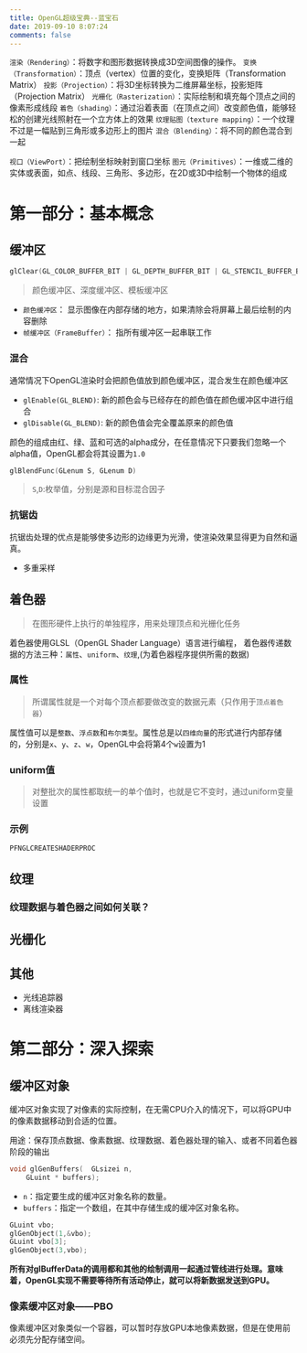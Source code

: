 ```yaml
---
title: OpenGL超级宝典--蓝宝石
date: 2019-09-10 8:07:24
comments: false
---
```


`渲染（Rendering）`：将数字和图形数据转换成3D空间图像的操作。
`变换（Transformation）`：顶点（vertex）位置的变化，变换矩阵（Transformation Matrix）
`投影（Projection）`：将3D坐标转换为二维屏幕坐标，投影矩阵（Projection Matrix）
`光栅化（Rasterization）`：实际绘制和填充每个顶点之间的像素形成线段
`着色（shading）`：通过沿着表面（在顶点之间）改变颜色值，能够轻松的创建光线照射在一个立方体上的效果
`纹理贴图（texture mapping）`：一个纹理不过是一幅贴到三角形或多边形上的图片
`混合（Blending）`：将不同的颜色混合到一起

`视口（ViewPort）`：把绘制坐标映射到窗口坐标
`图元（Primitives）`：一维或二维的实体或表面，如点、线段、三角形、多边形，在2D或3D中绘制一个物体的组成


# 第一部分：基本概念

## 缓冲区

``` C
glClear(GL_COLOR_BUFFER_BIT | GL_DEPTH_BUFFER_BIT | GL_STENCIL_BUFFER_BIT);
```
> 颜色缓冲区、深度缓冲区、模板缓冲区

- `颜色缓冲区`： 显示图像在内部存储的地方，如果清除会将屏幕上最后绘制的内容删除
- `帧缓冲区（FrameBuffer）`： 指所有缓冲区一起串联工作


### 混合

通常情况下OpenGL渲染时会把颜色值放到颜色缓冲区，混合发生在颜色缓冲区
- `glEnable(GL_BLEND)`: 新的颜色会与已经存在的颜色值在颜色缓冲区中进行组合
- `glDisable(GL_BLEND)`: 新的颜色值会完全覆盖原来的颜色值

颜色的组成由红、绿、蓝和可选的alpha成分，在任意情况下只要我们忽略一个alpha值，OpenGL都会将其设置为`1.0`

``` C
glBlendFunc(GLenum S, GLenum D)
```
> `S`,`D`:枚举值，分别是源和目标混合因子

### 抗锯齿

抗锯齿处理的优点是能够使多边形的边缘更为光滑，使渲染效果显得更为自然和逼真。

- 多重采样

## 着色器

> 在图形硬件上执行的单独程序，用来处理顶点和光栅化任务

着色器使用GLSL（OpenGL Shader Language）语言进行编程，
着色器传递数据的方法三种：`属性`、`uniform`、`纹理`,(为着色器程序提供所需的数据)

### 属性

> 所谓属性就是一个对每个顶点都要做改变的数据元素（只作用于`顶点着色器`）

属性值可以是`整数`、`浮点数`和`布尔类型`。属性总是以`四维向量`的形式进行内部存储的，分别是`x`、`y`、`z`、`w`，OpenGL中会将第4个`w`设置为1

### uniform值

> 对整批次的属性都取统一的单个值时，也就是它不变时，通过uniform变量设置


### 示例

```
PFNGLCREATESHADERPROC
```


## 纹理

### 纹理数据与着色器之间如何关联？


## 光栅化




## 其他

- 光线追踪器
- 离线渲染器


# 第二部分：深入探索

## 缓冲区对象

缓冲区对象实现了对像素的实际控制，在无需CPU介入的情况下，可以将GPU中的像素数据移动到合适的位置。

用途：保存顶点数据、像素数据、纹理数据、着色器处理的输入、或者不同着色器阶段的输出

```C
void glGenBuffers( 	GLsizei n,
  	GLuint * buffers);
```
- `n`：指定要生成的缓冲区对象名称的数量。
- `buffers`：指定一个数组，在其中存储生成的缓冲区对象名称。

``` C
GLuint vbo;
glGenObject(1,&vbo);
GLuint vbo[3];
glGenObject(3,vbo);
```

**所有对glBufferData的调用都和其他的绘制调用一起通过管线进行处理。意味着，OpenGL实现不需要等待所有活动停止，就可以将新数据发送到GPU。**

### 像素缓冲区对象——PBO

像素缓冲区对象类似一个容器，可以暂时存放GPU本地像素数据，但是在使用前必须先分配存储空间。
